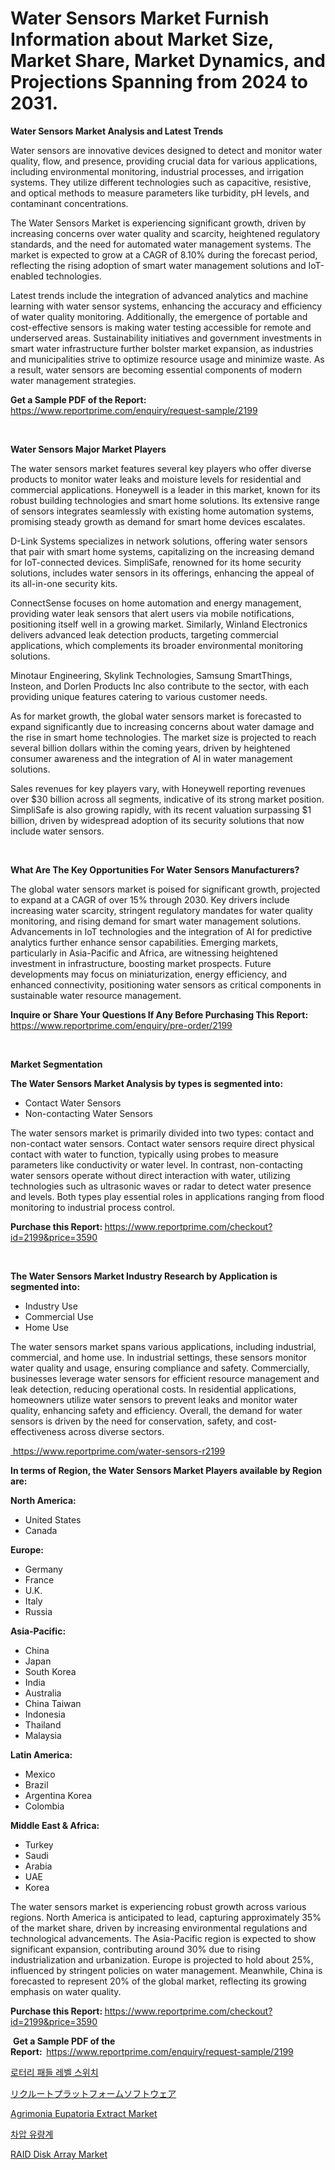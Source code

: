 <p><h1>Water Sensors Market Furnish Information about Market Size, Market Share, Market Dynamics, and Projections Spanning from 2024 to 2031.</h1></p><p><strong>Water Sensors Market Analysis and Latest Trends</strong></p>
<p><p>Water sensors are innovative devices designed to detect and monitor water quality, flow, and presence, providing crucial data for various applications, including environmental monitoring, industrial processes, and irrigation systems. They utilize different technologies such as capacitive, resistive, and optical methods to measure parameters like turbidity, pH levels, and contaminant concentrations.</p><p>The Water Sensors Market is experiencing significant growth, driven by increasing concerns over water quality and scarcity, heightened regulatory standards, and the need for automated water management systems. The market is expected to grow at a CAGR of 8.10% during the forecast period, reflecting the rising adoption of smart water management solutions and IoT-enabled technologies.</p><p>Latest trends include the integration of advanced analytics and machine learning with water sensor systems, enhancing the accuracy and efficiency of water quality monitoring. Additionally, the emergence of portable and cost-effective sensors is making water testing accessible for remote and underserved areas. Sustainability initiatives and government investments in smart water infrastructure further bolster market expansion, as industries and municipalities strive to optimize resource usage and minimize waste. As a result, water sensors are becoming essential components of modern water management strategies.</p></p>
<p><strong>Get a Sample PDF of the Report:&nbsp;</strong> <a href="https://www.reportprime.com/enquiry/request-sample/2199">https://www.reportprime.com/enquiry/request-sample/2199</a></p>
<p>&nbsp;</p>
<p><strong>Water Sensors Major Market Players</strong></p>
<p><p>The water sensors market features several key players who offer diverse products to monitor water leaks and moisture levels for residential and commercial applications. Honeywell is a leader in this market, known for its robust building technologies and smart home solutions. Its extensive range of sensors integrates seamlessly with existing home automation systems, promising steady growth as demand for smart home devices escalates. </p><p>D-Link Systems specializes in network solutions, offering water sensors that pair with smart home systems, capitalizing on the increasing demand for IoT-connected devices. SimpliSafe, renowned for its home security solutions, includes water sensors in its offerings, enhancing the appeal of its all-in-one security kits.</p><p>ConnectSense focuses on home automation and energy management, providing water leak sensors that alert users via mobile notifications, positioning itself well in a growing market. Similarly, Winland Electronics delivers advanced leak detection products, targeting commercial applications, which complements its broader environmental monitoring solutions.</p><p>Minotaur Engineering, Skylink Technologies, Samsung SmartThings, Insteon, and Dorlen Products Inc also contribute to the sector, with each providing unique features catering to various customer needs.</p><p>As for market growth, the global water sensors market is forecasted to expand significantly due to increasing concerns about water damage and the rise in smart home technologies. The market size is projected to reach several billion dollars within the coming years, driven by heightened consumer awareness and the integration of AI in water management solutions.</p><p>Sales revenues for key players vary, with Honeywell reporting revenues over $30 billion across all segments, indicative of its strong market position. SimpliSafe is also growing rapidly, with its recent valuation surpassing $1 billion, driven by widespread adoption of its security solutions that now include water sensors.</p></p>
<p>&nbsp;</p>
<p><strong>What Are The Key Opportunities For Water Sensors Manufacturers?</strong></p>
<p><p>The global water sensors market is poised for significant growth, projected to expand at a CAGR of over 15% through 2030. Key drivers include increasing water scarcity, stringent regulatory mandates for water quality monitoring, and rising demand for smart water management solutions. Advancements in IoT technologies and the integration of AI for predictive analytics further enhance sensor capabilities. Emerging markets, particularly in Asia-Pacific and Africa, are witnessing heightened investment in infrastructure, boosting market prospects. Future developments may focus on miniaturization, energy efficiency, and enhanced connectivity, positioning water sensors as critical components in sustainable water resource management.</p></p>
<p><strong>Inquire or Share Your Questions If Any Before Purchasing This Report:</strong> <a href="https://www.reportprime.com/enquiry/pre-order/2199">https://www.reportprime.com/enquiry/pre-order/2199</a></p>
<p>&nbsp;</p>
<p><strong>Market Segmentation</strong></p>
<p><strong>The Water Sensors Market Analysis by types is segmented into:</strong></p>
<p><ul><li>Contact Water Sensors</li><li>Non-contacting Water Sensors</li></ul></p>
<p><p>The water sensors market is primarily divided into two types: contact and non-contact water sensors. Contact water sensors require direct physical contact with water to function, typically using probes to measure parameters like conductivity or water level. In contrast, non-contacting water sensors operate without direct interaction with water, utilizing technologies such as ultrasonic waves or radar to detect water presence and levels. Both types play essential roles in applications ranging from flood monitoring to industrial process control.</p></p>
<p><strong>Purchase this Report:&nbsp;</strong><a href="https://www.reportprime.com/checkout?id=2199&price=3590">https://www.reportprime.com/checkout?id=2199&price=3590</a></p>
<p>&nbsp;</p>
<p><strong>The Water Sensors Market Industry Research by Application is segmented into:</strong></p>
<p><ul><li>Industry Use</li><li>Commercial Use</li><li>Home Use</li></ul></p>
<p><p>The water sensors market spans various applications, including industrial, commercial, and home use. In industrial settings, these sensors monitor water quality and usage, ensuring compliance and safety. Commercially, businesses leverage water sensors for efficient resource management and leak detection, reducing operational costs. In residential applications, homeowners utilize water sensors to prevent leaks and monitor water quality, enhancing safety and efficiency. Overall, the demand for water sensors is driven by the need for conservation, safety, and cost-effectiveness across diverse sectors.</p></p>
<p><a href="https://www.reportprime.com/water-sensors-r2199">&nbsp;https://www.reportprime.com/water-sensors-r2199</a></p>
<p><strong>In terms of Region, the Water Sensors Market Players available by Region are:</strong></p>
<p>
    <p> <strong> North America: </strong>
        <ul>
            <li>United States</li>
            <li>Canada</li>
        </ul>
        </p> 
    <p> <strong> Europe: </strong>
        <ul>
            <li>Germany</li>
            <li>France</li>
            <li>U.K.</li>
            <li>Italy</li>
            <li>Russia</li>
        </ul>
        </p> 
    <p> <strong> Asia-Pacific: </strong>
        <ul>
            <li>China</li>
            <li>Japan</li>
            <li>South Korea</li>
            <li>India</li>
            <li>Australia</li>
            <li>China Taiwan</li>
            <li>Indonesia</li>
            <li>Thailand</li>
            <li>Malaysia</li>
        </ul>
        </p> 
    <p> <strong> Latin America: </strong>
        <ul>
            <li>Mexico</li>
            <li>Brazil</li>
            <li>Argentina Korea</li>
            <li>Colombia</li>
        </ul>
        </p> 
    <p> <strong> Middle East & Africa: </strong>
        <ul>
            <li>Turkey</li>
            <li>Saudi</li>
            <li>Arabia</li>
            <li>UAE</li>
            <li>Korea</li>
        </ul>
    </p>
    </p>
<p><p>The water sensors market is experiencing robust growth across various regions. North America is anticipated to lead, capturing approximately 35% of the market share, driven by increasing environmental regulations and technological advancements. The Asia-Pacific region is expected to show significant expansion, contributing around 30% due to rising industrialization and urbanization. Europe is projected to hold about 25%, influenced by stringent policies on water management. Meanwhile, China is forecasted to represent 20% of the global market, reflecting its growing emphasis on water quality.</p></p>
<p><strong>Purchase this Report: </strong><a href="https://www.reportprime.com/checkout?id=2199&price=3590">https://www.reportprime.com/checkout?id=2199&price=3590</a></p>
<p>&nbsp;<strong>Get a Sample PDF of the Report:&nbsp;&nbsp;</strong><a href="https://www.reportprime.com/enquiry/request-sample/2199">https://www.reportprime.com/enquiry/request-sample/2199</a></p>
<p><strong></strong></p>
<p><p><a href="https://medium.com/@robertojones8678/rotary-paddle-level-switches-market-%EC%9D%98-%EA%B8%80%EB%A1%9C%EB%B2%8C-%EC%8B%9C%EC%9E%A5-%EA%B0%9C%EC%9A%94%EB%8A%94-%EC%A0%84-%EC%84%B8%EA%B3%84-%EB%B0%8F-%EC%A3%BC%EC%9A%94-%EC%8B%9C%EC%9E%A5%EC%9D%98-%EC%82%B0%EC%97%85%EC%97%90-%EC%98%81%ED%96%A5%EC%9D%84-%EB%AF%B8%EC%B9%98%EB%8A%94-%EC%A3%BC%EC%9A%94-%ED%8A%B8%EB%A0%8C%EB%93%9C%EC%97%90-%EB%8C%80%ED%95%9C-%EB%8F%85%ED%8A%B9%ED%95%9C-%EA%B4%80%EC%A0%90%EC%9D%84-9e3594100e1f">로터리 패들 레벨 스위치</a></p><p><a href="https://medium.com/@vadkqfca47/recruitment-platforms-software-market-%E3%81%AF-%E3%82%B3%E3%82%B9%E3%83%88%E7%AE%A1%E7%90%86%E3%81%A8%E5%8A%B9%E7%8E%87%E5%90%91%E4%B8%8A%E3%82%92%E5%84%AA%E5%85%88%E3%81%97%E3%81%BE%E3%81%99-%E3%81%95%E3%82%89%E3%81%AB-%E5%A0%B1%E5%91%8A%E6%9B%B8%E3%81%AF%E5%B8%82%E5%A0%B4%E3%81%AE%E9%9C%80%E8%A6%81%E9%9D%A2%E3%81%A8%E4%BE%9B%E7%B5%A6%E9%9D%A2%E3%81%AE%E4%B8%A1%E6%96%B9%E3%82%92%E3%82%AB%E3%83%90%E3%83%BC%E3%81%97%E3%81%A6%E3%81%84%E3%81%BE%E3%81%99-af2a7b9c502f">リクルートプラットフォームソフトウェア</a></p><p><a href="https://issuu.com/reportprime-2/docs/agrimonia-eupatoria-extract-market-_24e947f0fbd70f">Agrimonia Eupatoria Extract Market</a></p><p><a href="https://medium.com/@robertojones8678/%EC%84%B8%EA%B3%84-differential-pressure-flow-meters-market-%EC%9D%80-2024%EC%97%90%EC%84%9C-2031%EB%A1%9C-%EC%97%B0%ED%8F%89%EA%B7%A0-%EC%A6%9D%EA%B0%80%EC%9C%A8%EC%9D%84-%EB%B3%B4%EC%9D%BC-%EA%B2%83%EC%9C%BC%EB%A1%9C-%EC%98%88%EC%83%81%EB%90%A9%EB%8B%88%EB%8B%A4-15f4dc859b38">차압 유량계</a></p><p><a href="https://github.com/marloy8/Market-Research-Report-List-6/blob/main/raid-disk-array-market.md">RAID Disk Array Market</a></p></p>